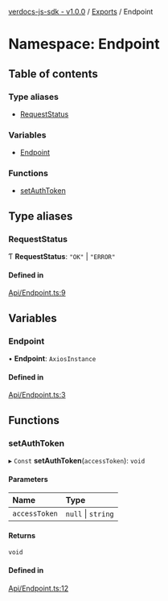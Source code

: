 [verdocs-js-sdk - v1.0.0](../README.md) / [Exports](../modules.md) / Endpoint

# Namespace: Endpoint

## Table of contents

### Type aliases

- [RequestStatus](Endpoint.md#requeststatus)

### Variables

- [Endpoint](Endpoint.md#endpoint)

### Functions

- [setAuthToken](Endpoint.md#setauthtoken)

## Type aliases

### RequestStatus

Ƭ **RequestStatus**: ``"OK"`` \| ``"ERROR"``

#### Defined in

[Api/Endpoint.ts:9](https://github.com/Verdocs/js-sdk/blob/a85c709/src/Api/Endpoint.ts#L9)

## Variables

### Endpoint

• **Endpoint**: `AxiosInstance`

#### Defined in

[Api/Endpoint.ts:3](https://github.com/Verdocs/js-sdk/blob/a85c709/src/Api/Endpoint.ts#L3)

## Functions

### setAuthToken

▸ `Const` **setAuthToken**(`accessToken`): `void`

#### Parameters

| Name | Type |
| :------ | :------ |
| `accessToken` | ``null`` \| `string` |

#### Returns

`void`

#### Defined in

[Api/Endpoint.ts:12](https://github.com/Verdocs/js-sdk/blob/a85c709/src/Api/Endpoint.ts#L12)
